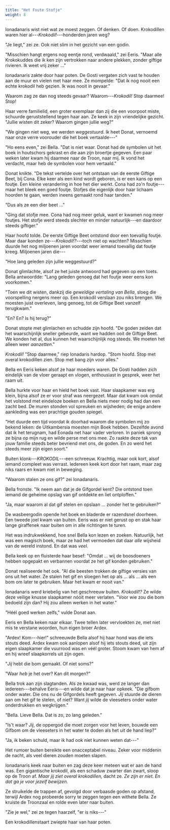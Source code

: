 ```yaml
---
title: "Het Foute Stofje"
weight: 8
---
```


Ionadanaris wist niet wat ze moest zeggen. Of denken. Of doen. Krokodillen waren hier al---_Krokodil!_---honderden jaren weg?

"Je liegt," zei ze. Ook niet slim in het gezicht van een godin.

"Misschien hangt ergens nog eentje rond, verdwaald," zei Eeris. "Maar alle Krokokuddes die ik ken zijn vertrokken naar andere plekken, zonder giftige rivieren. Ik weet vrij zeker ..."

Ionadanaris zakte door haar poten. De Gosti vergaten zich vast te houden aan de muur en vielen met haar mee. Ze mompelde: "Dat ik nog nooit een echte krokodil heb gezien. Ik was nooit in gevaar."

Waarom zag ze dan nog steeds gevaar? Waarom---_Krokodil!_ Stop daarmee! Stop!

Haar verre familielid, een groter exemplaar dan zij die een voorpoot miste, schuurde geruststellend tegen haar aan. Ze keek in zijn vriendelijke gezicht. "Jullie wisten dit zeker? Waarom gingen jullie weg?"

"We gingen niet weg, we werden _weggestuurd_. Ik heet Donat, vernoemd naar onze verre voorouder die het boek vertaalde---"

"Ho eens even," zei Bella. "Dat is niet waar. Donat had de symbolen uit het boek in houtschors gekrast en die aan zijn broertje gegeven. Een paar weken later kwam hij daarmee naar de Troon, naar mij. Ik vond het verdacht, maar heb de symbolen voor hem vertaald."

Donat knikte. "De tekst vertelde over het ontstaan van de eerste Giftige Beet, bij Cona. Elke keer als een kind wordt geboren, is er een kans op een foutje. Een kleine verandering in hoe het dier werkt. Cona had zo'n foutje---maar het bleek een goed foutje. Stofjes die eigenlijk door haar lichaam hoorden te gaan, werden ineens gemaakt rond haar tanden."

"Dus als ze een dier beet ..."

"Ging dat stofje mee. Cona had nog meer geluk, want er kwamen nog meer foutjes. Het stofje werd steeds slechter en minder natuurlijk---en daardoor steeds giftiger."

Haar hoofd tolde. De eerste Giftige Beet ontstond door een toevallig foutje. Maar daar konden ze---_Krokodil!?_---toch niet op wachten? Misschien duurde het nog miljoenen jaren voordat weer iemand toevallig dat foutje kreeg. Miljoenen jaren die---

"Hoe lang geleden zijn jullie weggestuurd?"

Donat glimlachte, alsof ze het juiste antwoord had gegeven op een toets. Bella antwoordde: "Lang geleden genoeg dat het foutje weer eens kon voorkomen."

"Toen we dit wisten, dankzij die _geweldige vertaling van Bella_, sloeg die voorspelling nergens meer op. Een krokodil verslaan zou niks brengen. We moesten juist overleven, lang genoeg, tot de Giftige Beet vanzelf terugkwam."

"En? En? Is hij terug?"

Donat stopte met glimlachen en schudde zijn hoofd. "De goden zeiden dat het waarschijnlijk sneller gebeurde, want we hadden ooit de Giftige Beet. We konden het al, dus kunnen het waarschijnlijk nog steeds. We moeten het alleen weer _aanzetten_."

_Krokodil!_ "Stop daarmee," riep Ionadaris hardop. "Stom hoofd. Stop met overal krokodillen zien. Stop met bang zijn voor alles."

Bella en Eeris keken alsof ze haar moeders waren. De Gosti hadden zich eindelijk van de vloer geraapt en vlogen, enthousiast in gesprek, weer het raam uit.

Bella hurkte voor haar en hield het boek vast. Haar slaapkamer was erg klein, bijna alsof ze er voor straf was neergezet. Maar dat kwam ook omdat het volstond met eindeloze boeken en Bella niets meer nodig had dan een zacht bed. De muren stonden vol spreuken en wijsheden; de enige andere aankleding was een prachtige gouden spiegel. 

"Het duurde een tijd voordat ik doorhad waarom die symbolen mij zo bekend leken: de Uitkambersia moesten mijn Boek hebben. Dezelfde avond dat ik het terugnam, had Eonada net haar vader verloren. In paniek sprong ze bijna op mijn rug en wilde perse met ons mee. Zo raakte deze tak van jouw familie steeds beter bevriend met ons, de goden. En zo werd het steeds meer zijn eigen soort."

Buiten klonk---_KROKODIL_---een schreeuw. Krachtig, maar ook kort, alsof iemand compleet was verrast. Iedereen keek kort door het raam, maar zag niks raars en kwam niet in beweging.

"Waarom stalen ze ons gif?" zei Ionadanaris.

Bella fronste. "Ik neem aan dat je de Gifgordel kent? Die ontstond toen iemand de geheime opslag van gif ontdekte en liet ontploffen."

"Ja, maar waarom al dat gif stelen en opslaan ... zonder het te gebruiken?"

De wasbeergodin opende het boek en bladerde er razendsnel doorheen. Een tweede joel kwam van buiten. Eeris was er niet gerust op en stak haar lange giraffenek naar buiten om in alle richtingen te turen.

Het was indrukwekkend, hoe snel Bella kon lezen en zoeken. Natuurlijk, het was een magisch boek, maar ze had het vermoeden dat daar _alle_ wijsheid van de wereld instond. En dat was _veel_. 

Bella keek op en fluisterde haar besef: "Omdat ... wij de boosdoeners hebben opgepakt en verbannen voordat ze het gif konden gebruiken."

Donat realiseerde het ook. "Al die beesten trokken de giftige versies van ons uit het water. Ze stalen het gif en sloegen het op als ... als ... als een bom om later te gebruiken. Maar het kwam er nooit van."

Ionadanaris werd kriebelig van het geschreeuw buiten. _Krokodil!?_ Ze wilde deze veilige knusse slaapkamer nóóit meer verlaten. "Voor wie zou die bom bedoeld zijn dan? Hij zou alleen werken in het water."

"Héél goed werken zelfs," vulde Donat aan.

Eeris en Bella keken naar elkaar. Twee tellen later vervloekten ze, met niet mis te verstane woorden, hun eigen broer Ardex. 

"Ardex! Kom---hier!" schreeuwde Bella alsof hij haar hond was die iets stouts deed. Ardex kwam ook aanlopen alsof hij iets stouts deed, uit zijn eigen slaapkamer die vuurrood was en véél groter. Stoom kwam van hem af en hij wreef slaapkorrels uit zijn ogen.

"_Jij_ hebt die bom gemaakt. Of niet soms?"

"Waar _heb_ je het over? Kan dit morgen?"

Bella trok aan zijn slagtanden. Als ze kwaad was, werd ze langer dan iedereen---behalve Eeris---en wilde dat je naar haar opkeek. "Die gifbom onder water. Die ons nu de Gifgordels heeft gegeven. _Jij_ stuurde de dieren aan om het gif te stelen, of niet? Want _jij_ wilde de vleeseters onder water onderdrukken en wegkrijgen."

"Bella. Lieve Bella. Dat is zo, zo lang geleden."

"Is't waar? _Jij_, de oppergod die moet zorgen voor het leven, bouwde een Gifbom om de vleeseters in het water te doden als het uit de hand liep?"

"Ja, ik beken schuld, maar ik had ook niet kunnen weten dat---"

Het rumoer buiten bereikte een onacceptabel niveau. Zeker voor middenin de nacht, als veel dieren zouden moeten slapen.

Ionadanaris keek naar buiten en zag deze keer meteen wat er aan de hand was. Een gigantische krokodil, als een schaduw zwarter dan zwart, sloop op de Troon af. _Maar jij ziet overal krokodillen,_ dacht ze. _Ze zijn er niet. En dat ga je voor jezelf bewijzen._

Ze struikelde de trappen af, gevolgd door verbaasde goden op afstand, terwijl Ardex nog probeerde sorry te zeggen tegen een withete Bella. Ze kruiste de Troonzaal en rolde even later naar buiten.

"Zie je wel," zei ze tegen haarzelf, "er is niks---"

Een krokodillenstaart zwiepte haar van haar poten.
